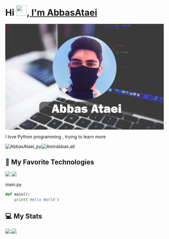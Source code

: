 # Hi <img src="https://media.giphy.com/media/hvRJCLFzcasrR4ia7z/giphy.gif" width="33px" height="33px">,<a href="https://github.com/AbbasAtaei/"> I'm AbbasAtaei </a>

<img align="center" alt="wallpaper" src="https://github.com/AbbasAtaei/AbbasAtaei/blob/master/Image/abbasataei.jpg"/>


I love Python programming , trying to learn more

<a href="https://t.me/abbasataei_py">
  <img align="left" alt="AbbasAtaei_py" src="https://img.shields.io/badge/telegram-informational?style=flat&logo=telegram&logoColor=white&color=informational" />
</a>
<a href="https://instagram.com/Amirabbas.ati">
  <img align="left" alt="Amirabbas.ati" src="https://img.shields.io/badge/instagram-informational?style=flat&logo=instagram&logoColor=white&color=informational" />
</a>
<br>


## 🔧 My Favorite Technologies

![](https://img.shields.io/badge/Lang-Python-informational?style=flat&logo=python&logoColor=white&color=informational)
![](https://img.shields.io/badge/IDE-Pycharm-informational?style=flat&logo=Pycharm&logoColor=white&color=informational)

main.py
```Python
def main():
    print('Hello World')
```

## 💻 My Stats 


<a href="https://github.com/abbasataei/">
  <img align="center" src="https://github-readme-stats.vercel.app/api?username=AbbasAtaei&hide=Vim+Script,Vim+Snippet,C&theme=tokyonight&hide_border=true&border_radius=10&bg_color=15,0d1117,1a1b26&show_icons=true&layout=compact)]" />
</a>
<a href="https://github.com/AbbasAtaei">
  <img align="center" src="https://github-readme-stats.vercel.app/api/top-langs/?username=AbbasAtaei&hide=Vim+Script,Vim+Snippet,C&theme=tokyonight&hide_border=true&border_radius=10&bg_color=15,0d1117,1a1b26&show_icons=true&layout=compact)" />
</a>
